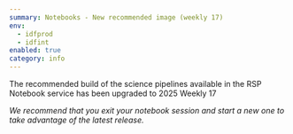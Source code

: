 ```yaml
---
summary: Notebooks - New recommended image (weekly 17)
env:
  - idfprod
  - idfint
enabled: true
category: info
---
```


The recommended build of the science pipelines available in the RSP Notebook service has been upgraded to 2025 Weekly 17

*We recommend that you exit your notebook session and start a new one to take advantage of the latest release.*
